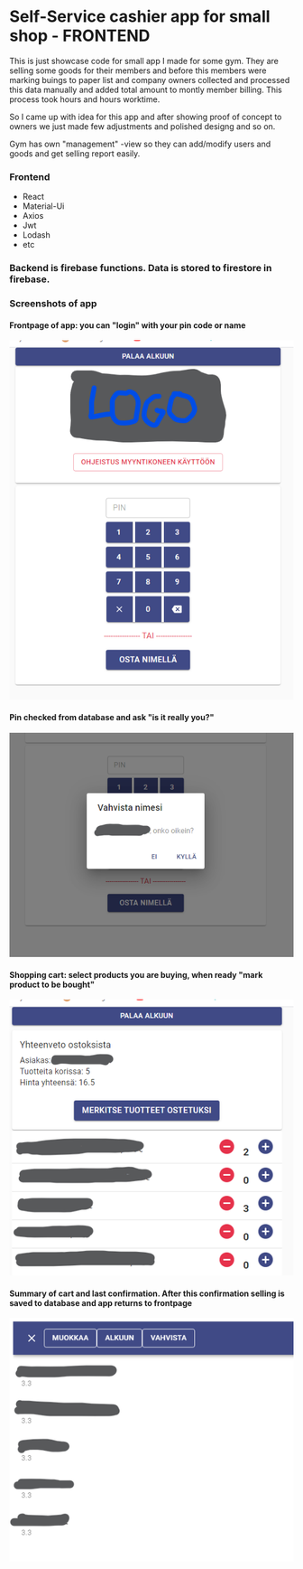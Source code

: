 
# Self-Service cashier app for small shop - FRONTEND

This is just showcase code for small app I made for some gym. They are selling some goods for their members and before this members were marking buings to paper list and company owners collected and processed this data manually and added total amount to montly member billing. This process took hours and hours worktime. 

So I came up with idea for this app and after showing proof of concept to owners we just made few adjustments and polished designg and so on.

Gym has own "management" -view so they can add/modify users and goods and get selling report easily.

### Frontend
- React
- Material-Ui
- Axios
- Jwt
- Lodash
- etc

### Backend is firebase functions. Data is stored to firestore in firebase.

### Screenshots of app

#### Frontpage of app: you can "login" with your pin code or name
![Myyntikone frontpage](screenshots/myyntikone_frontpage.png)

#### Pin checked from database and ask "is it really you?"
![Myyntikone name confirmation](screenshots/myyntikone_name_confirmation.png)

#### Shopping cart: select products you are buying, when ready "mark product to be bought"
![Myyntikone select products](screenshots/myyntikone_select_products.png)

#### Summary of cart and last confirmation. After this confirmation selling is saved to database and app returns to frontpage
![Myyntikone cart confirmation](screenshots/myyntikone_cart_confirmation.png)
